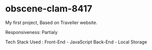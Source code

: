 # obscene-clam-8417
My first project, Based on Traveller website.

Responsiveness: Partialy 

Tech Stack Used : 
Front-End - JavaScript
Back-End - Local Storage



